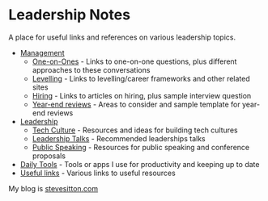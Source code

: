 # Leadership Notes

A place for useful links and references on various leadership topics.

- [Management](management/management.md)
  - [One-on-Ones](one-on-ones.md) - Links to one-on-one questions, plus different approaches to these conversations
  - [Levelling](levelling.md) - Links to levelling/career frameworks and other related sites
  - [Hiring](hiring.md) - Links to articles on hiring, plus sample interview question 
  - [Year-end reviews](year-end-reviews.md) - Areas to consider and sample template for year-end reviews
- [Leadership](leadership.md)
  - [Tech Culture](tech-culture.md) - Resources and ideas for building tech cultures
  - [Leadership Talks](leadership-talks.md) - Recommended leaderships talks
  - [Public Speaking](public-speaking.md) - Resources for public speaking and conference proposals
- [Daily Tools](daily-tools.md) - Tools or apps I use for productivity and keeping up to date
- [Useful links](useful-links.md) - Various links to useful resources

My blog is [stevesitton.com](https://stevesitton.com)

